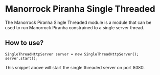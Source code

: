 
# Manorrock Piranha Single Threaded

The Manorrock Piranha Single Threaded module is a module that can be used to run
Manorrock Piranha constrained to a single server thread.

## How to use?

    SingleThreadHttpServer server = new SingleThreadHttpServer();
    server.start();

This snippet above will start the single threaded server on port 8080.